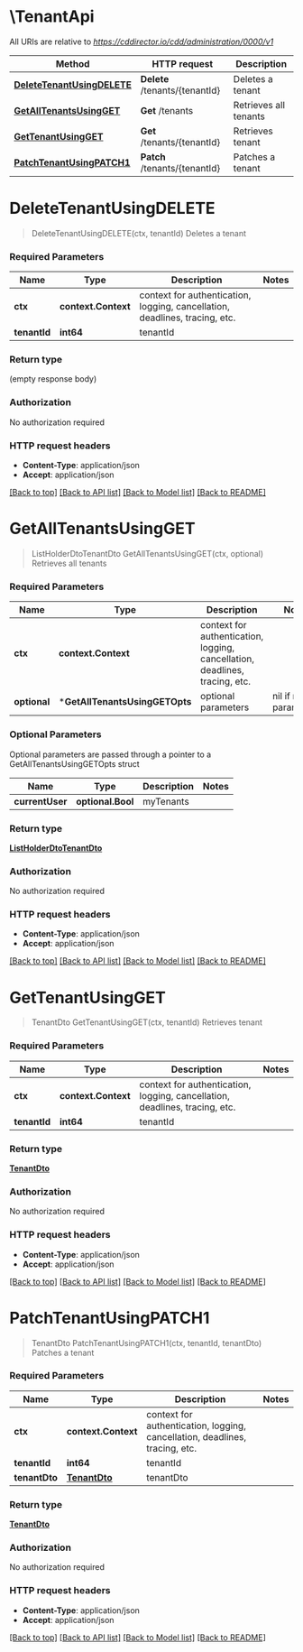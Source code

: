 # \TenantApi

All URIs are relative to *https://cddirector.io/cdd/administration/0000/v1*

Method | HTTP request | Description
------------- | ------------- | -------------
[**DeleteTenantUsingDELETE**](TenantApi.md#DeleteTenantUsingDELETE) | **Delete** /tenants/{tenantId} | Deletes a tenant
[**GetAllTenantsUsingGET**](TenantApi.md#GetAllTenantsUsingGET) | **Get** /tenants | Retrieves all tenants
[**GetTenantUsingGET**](TenantApi.md#GetTenantUsingGET) | **Get** /tenants/{tenantId} | Retrieves tenant
[**PatchTenantUsingPATCH1**](TenantApi.md#PatchTenantUsingPATCH1) | **Patch** /tenants/{tenantId} | Patches a tenant


# **DeleteTenantUsingDELETE**
> DeleteTenantUsingDELETE(ctx, tenantId)
Deletes a tenant

### Required Parameters

Name | Type | Description  | Notes
------------- | ------------- | ------------- | -------------
 **ctx** | **context.Context** | context for authentication, logging, cancellation, deadlines, tracing, etc.
  **tenantId** | **int64**| tenantId | 

### Return type

 (empty response body)

### Authorization

No authorization required

### HTTP request headers

 - **Content-Type**: application/json
 - **Accept**: application/json

[[Back to top]](#) [[Back to API list]](../README.md#documentation-for-api-endpoints) [[Back to Model list]](../README.md#documentation-for-models) [[Back to README]](../README.md)

# **GetAllTenantsUsingGET**
> ListHolderDtoTenantDto GetAllTenantsUsingGET(ctx, optional)
Retrieves all tenants

### Required Parameters

Name | Type | Description  | Notes
------------- | ------------- | ------------- | -------------
 **ctx** | **context.Context** | context for authentication, logging, cancellation, deadlines, tracing, etc.
 **optional** | ***GetAllTenantsUsingGETOpts** | optional parameters | nil if no parameters

### Optional Parameters
Optional parameters are passed through a pointer to a GetAllTenantsUsingGETOpts struct

Name | Type | Description  | Notes
------------- | ------------- | ------------- | -------------
 **currentUser** | **optional.Bool**| myTenants | 

### Return type

[**ListHolderDtoTenantDto**](ListHolderDto«TenantDto».md)

### Authorization

No authorization required

### HTTP request headers

 - **Content-Type**: application/json
 - **Accept**: application/json

[[Back to top]](#) [[Back to API list]](../README.md#documentation-for-api-endpoints) [[Back to Model list]](../README.md#documentation-for-models) [[Back to README]](../README.md)

# **GetTenantUsingGET**
> TenantDto GetTenantUsingGET(ctx, tenantId)
Retrieves tenant

### Required Parameters

Name | Type | Description  | Notes
------------- | ------------- | ------------- | -------------
 **ctx** | **context.Context** | context for authentication, logging, cancellation, deadlines, tracing, etc.
  **tenantId** | **int64**| tenantId | 

### Return type

[**TenantDto**](TenantDto.md)

### Authorization

No authorization required

### HTTP request headers

 - **Content-Type**: application/json
 - **Accept**: application/json

[[Back to top]](#) [[Back to API list]](../README.md#documentation-for-api-endpoints) [[Back to Model list]](../README.md#documentation-for-models) [[Back to README]](../README.md)

# **PatchTenantUsingPATCH1**
> TenantDto PatchTenantUsingPATCH1(ctx, tenantId, tenantDto)
Patches a tenant

### Required Parameters

Name | Type | Description  | Notes
------------- | ------------- | ------------- | -------------
 **ctx** | **context.Context** | context for authentication, logging, cancellation, deadlines, tracing, etc.
  **tenantId** | **int64**| tenantId | 
  **tenantDto** | [**TenantDto**](TenantDto.md)| tenantDto | 

### Return type

[**TenantDto**](TenantDto.md)

### Authorization

No authorization required

### HTTP request headers

 - **Content-Type**: application/json
 - **Accept**: application/json

[[Back to top]](#) [[Back to API list]](../README.md#documentation-for-api-endpoints) [[Back to Model list]](../README.md#documentation-for-models) [[Back to README]](../README.md)

